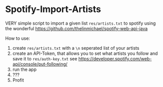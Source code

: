 # Spotify-Import-Artists

VERY simple script to import a given list `res/artists.txt` to spotify using the wonderful https://github.com/thelinmichael/spotify-web-api-java

How to use:
1. create `res/artists.txt` with a `\n` seperated list of your artists
2. create an API-Token, that allows you to set what artists you follow and save it to `res/auth-key.txt` see
https://developer.spotify.com/web-api/console/put-following/
3. run the app
4. ???
5. Profit
